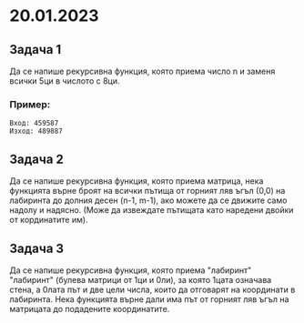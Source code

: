 # 20.01.2023

## Задача 1
Да се напише рекурсивна функция, която приема число n и заменя всички 5ци в числото с 8ци.

### Пример:
    Вход: 459587
    Изход: 489887

## Задача 2
Да се напише рекурсивна функция, която приема матрица, нека функцията върне броят на всички пътища от горният ляв ъгъл (0,0) на лабиринта до долния десен (n-1, m-1), ако можете да се движите само надолу и надясно. (Може да извеждате пътищата като наредени двойки от кординатите им).

## Задача 3
Да се напише рекурсивна функция, която приема "лабиринт" "лабиринт" (булева матрици от 1ци и 0ли), за която 1цата означава стена, а 0лата път и две цели числа, които да отговарят на координати в лабиринта. Нека функцията върне дали има път от горният ляв ъгъл на матрицата до подадените координатите.